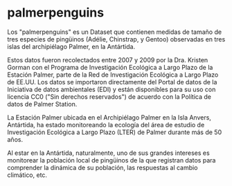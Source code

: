 # palmerpenguins
Los "palmerpenguins" es un Dataset que contienen medidas de tamaño de tres especies de pingüinos (Adélie, Chinstrap, y Gentoo) observadas en tres islas del archipiélago Palmer, en la Antártida.

Estos datos fueron recolectados entre 2007 y 2009 por la Dra. Kristen Gorman con el Programa de Investigación Ecológica a Largo Plazo de la Estación Palmer, parte de la Red de Investigación Ecológica a Largo Plazo de EE.UU. Los datos se importaron directamente del Portal de datos de la Iniciativa de datos ambientales (EDI) y están disponibles para su uso con
licencia CC0 ("Sin derechos reservados") de acuerdo con la Política de datos de Palmer Station.

La Estación Palmer ubicada en el Archipiélago Palmer en la Isla Anvers, Antártida, ha estado monitoreando la ecología del área de estudio de Investigación Ecológica a Largo Plazo (LTER) de Palmer durante más de 50 años.

Al estar en la Antártida, naturalmente, uno de sus grandes intereses es monitorear la población local de pingüinos de la que registran datos para comprender la dinámica de su población, las respuestas al cambio
climático, etc.
